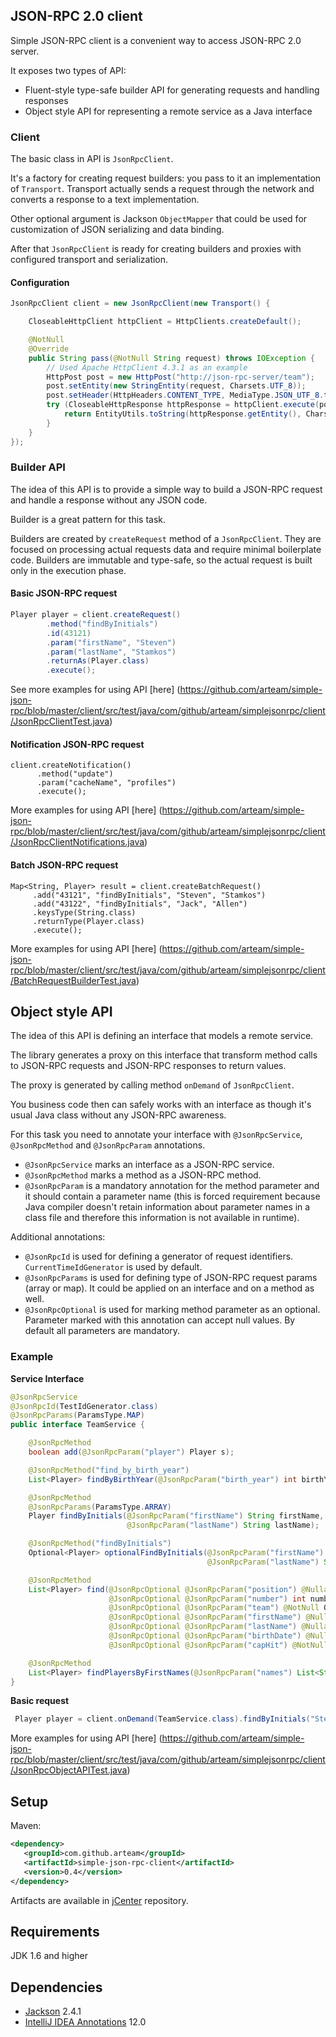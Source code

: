 ## JSON-RPC 2.0 client

Simple JSON-RPC client is a convenient way to access JSON-RPC 2.0 server.

It exposes two types of API:

* Fluent-style type-safe builder API for generating requests and handling responses
* Object style API for representing a remote service as a Java interface 

### Client

The basic class in API is `JsonRpcClient`. 

It's a factory for creating request builders: you pass to it an implementation of `Transport`.
Transport actually sends a request through the network and converts a response to a text implementation. 

Other optional argument is Jackson `ObjectMapper` that could be used for customization
of JSON serializing and data binding.

After that `JsonRpcClient` is ready for creating builders and proxies with configured transport and serialization.

#### Configuration

````java
JsonRpcClient client = new JsonRpcClient(new Transport() {

    CloseableHttpClient httpClient = HttpClients.createDefault();

    @NotNull
    @Override
    public String pass(@NotNull String request) throws IOException {
        // Used Apache HttpClient 4.3.1 as an example
        HttpPost post = new HttpPost("http://json-rpc-server/team");
        post.setEntity(new StringEntity(request, Charsets.UTF_8));
        post.setHeader(HttpHeaders.CONTENT_TYPE, MediaType.JSON_UTF_8.toString());
        try (CloseableHttpResponse httpResponse = httpClient.execute(post)) {
            return EntityUtils.toString(httpResponse.getEntity(), Charsets.UTF_8);
        }
    }
});
````

### Builder API 

The idea of this API is to provide a simple way to build a JSON-RPC request and handle a response without any JSON code. 

Builder is a great pattern for this task.

Builders are created by `createRequest` method of a `JsonRpcClient`. 
They are focused on processing actual requests data and require minimal boilerplate code. 
Builders are immutable and type-safe, so the actual request is built only in the execution phase.

#### Basic JSON-RPC request

````java
Player player = client.createRequest()
        .method("findByInitials")
        .id(43121)
        .param("firstName", "Steven")
        .param("lastName", "Stamkos")
        .returnAs(Player.class)
        .execute();
````
See more examples for using API [here] (https://github.com/arteam/simple-json-rpc/blob/master/client/src/test/java/com/github/arteam/simplejsonrpc/client/JsonRpcClientTest.java)

#### Notification JSON-RPC request
````
client.createNotification()
      .method("update")
      .param("cacheName", "profiles")
      .execute();
````

More examples for using API [here] (https://github.com/arteam/simple-json-rpc/blob/master/client/src/test/java/com/github/arteam/simplejsonrpc/client/JsonRpcClientNotifications.java)

#### Batch JSON-RPC request
````
Map<String, Player> result = client.createBatchRequest()
     .add("43121", "findByInitials", "Steven", "Stamkos")
     .add("43122", "findByInitials", "Jack", "Allen")
     .keysType(String.class)
     .returnType(Player.class)
     .execute();
````

More examples for using API [here] (https://github.com/arteam/simple-json-rpc/blob/master/client/src/test/java/com/github/arteam/simplejsonrpc/client/BatchRequestBuilderTest.java)

## Object style API

The idea of this API is defining an interface that models a remote service.

The library generates a proxy on this interface that transform method calls to JSON-RPC requests and 
JSON-RPC responses to return values.

The proxy is generated by calling method `onDemand` of `JsonRpcClient`. 

You business code then can safely works with an interface as though it's usual Java class without any JSON-RPC awareness.  
 
For this task you need to annotate your interface with `@JsonRpcService`, `@JsonRpcMethod` 
and `@JsonRpcParam` annotations.

* `@JsonRpcService` marks an interface as a JSON-RPC service.
* `@JsonRpcMethod` marks a method as a JSON-RPC method.
* `@JsonRpcParam` is a mandatory annotation for the method parameter and it should contain a parameter name 
(this is forced requirement because Java compiler doesn't retain information about parameter names in a class file 
and therefore this information is not available in runtime).

Additional annotations:

* `@JsonRpcId` is used for defining a generator of request identifiers. `CurrentTimeIdGenerator` is used by default.
* `@JsonRpcParams` is used for defining type of JSON-RPC request params (array or map). 
It could be applied on an interface and on a method as well.
* `@JsonRpcOptional` is used for marking method parameter as an optional. Parameter marked with this annotation
can accept null values. By default all parameters are mandatory.

### Example

**Service Interface**

````java
@JsonRpcService
@JsonRpcId(TestIdGenerator.class)
@JsonRpcParams(ParamsType.MAP)
public interface TeamService {

    @JsonRpcMethod
    boolean add(@JsonRpcParam("player") Player s);

    @JsonRpcMethod("find_by_birth_year")
    List<Player> findByBirthYear(@JsonRpcParam("birth_year") int birthYear);

    @JsonRpcMethod
    @JsonRpcParams(ParamsType.ARRAY)
    Player findByInitials(@JsonRpcParam("firstName") String firstName,
                          @JsonRpcParam("lastName") String lastName);

    @JsonRpcMethod("findByInitials")
    Optional<Player> optionalFindByInitials(@JsonRpcParam("firstName") String firstName,
                                            @JsonRpcParam("lastName") String lastName);

    @JsonRpcMethod
    List<Player> find(@JsonRpcOptional @JsonRpcParam("position") @Nullable Position position,
                      @JsonRpcOptional @JsonRpcParam("number") int number,
                      @JsonRpcOptional @JsonRpcParam("team") @NotNull Optional<Team> team,
                      @JsonRpcOptional @JsonRpcParam("firstName") @Nullable String firstName,
                      @JsonRpcOptional @JsonRpcParam("lastName") @Nullable String lastName,
                      @JsonRpcOptional @JsonRpcParam("birthDate") @Nullable Date birthDate,
                      @JsonRpcOptional @JsonRpcParam("capHit") @NotNull Optional<Double> capHit);

    @JsonRpcMethod
    List<Player> findPlayersByFirstNames(@JsonRpcParam("names") List<String> names);
}
````

**Basic request**
````java
 Player player = client.onDemand(TeamService.class).findByInitials("Steven", "Stamkos");
````

More examples for using API [here] (https://github.com/arteam/simple-json-rpc/blob/master/client/src/test/java/com/github/arteam/simplejsonrpc/client/JsonRpcObjectAPITest.java)

## Setup
Maven:
```xml
<dependency>
   <groupId>com.github.arteam</groupId>
   <artifactId>simple-json-rpc-client</artifactId>
   <version>0.4</version>
</dependency>
```
Artifacts are available in [jCenter](https://bintray.com/bintray/jcenter) repository.

## Requirements

JDK 1.6 and higher

## Dependencies

* [Jackson](https://github.com/FasterXML/jackson) 2.4.1
* [IntelliJ IDEA Annotations](http://mvnrepository.com/artifact/com.intellij/annotations/12.0) 12.0
